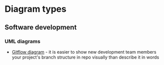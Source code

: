 # Diagram types

## Software development

### UML diagrams

- [Gitflow diagram](https://github.com/MoldavianDron/drawio/blob/main/gitflow.drawio.svg) - it is easier to show new development team members your project's branch structure in repo visually than describe it in words
